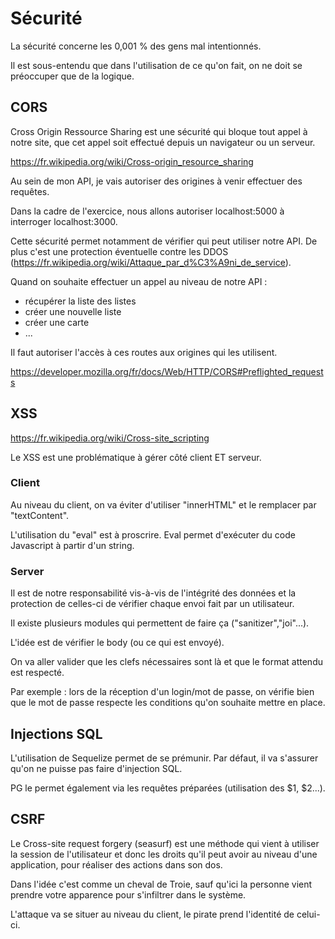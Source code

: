 # Sécurité

La sécurité concerne les 0,001 % des gens mal intentionnés.

Il est sous-entendu que dans l'utilisation de ce qu'on fait, on ne doit se préoccuper que de la logique.

## CORS

Cross Origin Ressource Sharing est une sécurité qui bloque tout appel à notre site, que cet appel soit effectué depuis un navigateur ou un serveur.

https://fr.wikipedia.org/wiki/Cross-origin_resource_sharing

Au sein de mon API, je vais autoriser des origines à venir effectuer des requêtes.

Dans la cadre de l'exercice, nous allons autoriser localhost:5000 à interroger localhost:3000.

Cette sécurité permet notamment de vérifier qui peut utiliser notre API. De plus c'est une protection éventuelle contre les DDOS (https://fr.wikipedia.org/wiki/Attaque_par_d%C3%A9ni_de_service).


Quand on souhaite effectuer un appel au niveau de notre API :

- récupérer la liste des listes
- créer une nouvelle liste
- créer une carte
- ...

Il faut autoriser l'accès à ces routes aux origines qui les utilisent.

https://developer.mozilla.org/fr/docs/Web/HTTP/CORS#Preflighted_requests

## XSS

https://fr.wikipedia.org/wiki/Cross-site_scripting

Le XSS est une problématique à gérer côté client ET serveur.

### Client

Au niveau du client, on va éviter d'utiliser "innerHTML" et le remplacer par "textContent".

L'utilisation du "eval" est à proscrire. Eval permet d'exécuter du code Javascript à partir d'un string.

### Server

Il est de notre responsabilité vis-à-vis de l'intégrité des données et la protection de celles-ci de vérifier chaque envoi fait par un utilisateur.

Il existe plusieurs modules qui permettent de faire ça ("sanitizer","joi"...).

L'idée est de vérifier le body (ou ce qui est envoyé).

On va aller valider que les clefs nécessaires sont là et que le format attendu est respecté.

Par exemple : lors de la réception d'un login/mot de passe, on vérifie bien que le mot de passe respecte les conditions qu'on souhaite mettre en place.

## Injections SQL

L'utilisation de Sequelize permet de se prémunir. Par défaut, il va s'assurer qu'on ne puisse pas faire d'injection SQL.

PG le permet également via les requêtes préparées (utilisation des $1, $2...).

## CSRF

Le Cross-site request forgery (seasurf) est une méthode qui vient à utiliser la session de l'utilisateur et donc les droits qu'il peut avoir au niveau d'une application, pour réaliser des actions dans son dos.

Dans l'idée c'est comme un cheval de Troie, sauf qu'ici la personne vient prendre votre apparence pour s'infiltrer dans le système.

L'attaque va se situer au niveau du client, le pirate prend l'identité de celui-ci.
